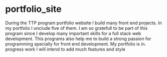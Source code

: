 # portfolio_site
During the TTP program portfolio website I build many front end projects. In my portfolio I unclude five of them. I am so gratefull to be part of this program since I develop many important skills for a full stack web development. This programs also help me to build a strong passion for programming specially for front end development. My portfolio is in. progress work I will intend to add much features and style

